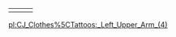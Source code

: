 |     |     |     |
|-----|-----|-----|
|     |     |     |

[pl:CJ\_Clothes%5CTattoos:\_Left\_Upper\_Arm\_(4)](/docs/pl:CJ_Clothes%5CTattoos:_Left_Upper_Arm_(4).md "wikilink")
